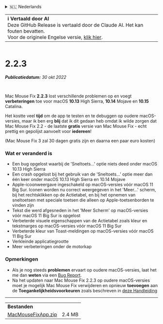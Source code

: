 <details>
<summary>🇳🇱 Nederlands</summary>

[🇬🇧 English (GitHub)](https://github.com/noah-nuebling/mac-mouse-fix/releases/tag/2.2.3)\
[🇦🇩 Català](https://redirect.macmousefix.com/?target=mmf-release&tag=2.2.3&locale=ca)\
[🇩🇪 Deutsch](https://redirect.macmousefix.com/?target=mmf-release&tag=2.2.3&locale=de)\
[🇪🇸 Español](https://redirect.macmousefix.com/?target=mmf-release&tag=2.2.3&locale=es)\
[🇫🇷 Français](https://redirect.macmousefix.com/?target=mmf-release&tag=2.2.3&locale=fr)\
[🇮🇩 Indonesia](https://redirect.macmousefix.com/?target=mmf-release&tag=2.2.3&locale=id)\
[🇮🇹 Italiano](https://redirect.macmousefix.com/?target=mmf-release&tag=2.2.3&locale=it)\
[🇭🇺 Magyar](https://redirect.macmousefix.com/?target=mmf-release&tag=2.2.3&locale=hu)\
**🇳🇱 Nederlands**\
[🇵🇱 Polski](https://redirect.macmousefix.com/?target=mmf-release&tag=2.2.3&locale=pl)\
[🇧🇷 Português (Brasil)](https://redirect.macmousefix.com/?target=mmf-release&tag=2.2.3&locale=pt-BR)\
[🇵🇹 Português (Portugal)](https://redirect.macmousefix.com/?target=mmf-release&tag=2.2.3&locale=pt-PT)\
[🇷🇴 Română](https://redirect.macmousefix.com/?target=mmf-release&tag=2.2.3&locale=ro)\
[🇸🇪 Svenska](https://redirect.macmousefix.com/?target=mmf-release&tag=2.2.3&locale=sv)\
[🇻🇳 Tiếng Việt](https://redirect.macmousefix.com/?target=mmf-release&tag=2.2.3&locale=vi)\
[🇹🇷 Türkçe](https://redirect.macmousefix.com/?target=mmf-release&tag=2.2.3&locale=tr)\
[🇨🇿 Čeština](https://redirect.macmousefix.com/?target=mmf-release&tag=2.2.3&locale=cs)\
[🇬🇷 Ελληνικά](https://redirect.macmousefix.com/?target=mmf-release&tag=2.2.3&locale=el)\
[🇷🇺 Русский](https://redirect.macmousefix.com/?target=mmf-release&tag=2.2.3&locale=ru)\
[🇺🇦 Українська](https://redirect.macmousefix.com/?target=mmf-release&tag=2.2.3&locale=uk)\
[🇮🇱 עברית](https://redirect.macmousefix.com/?target=mmf-release&tag=2.2.3&locale=he)\
[🇸🇦 العربية](https://redirect.macmousefix.com/?target=mmf-release&tag=2.2.3&locale=ar)\
[🇮🇳 हिन्दी](https://redirect.macmousefix.com/?target=mmf-release&tag=2.2.3&locale=hi)\
[🇹🇭 ไทย](https://redirect.macmousefix.com/?target=mmf-release&tag=2.2.3&locale=th)\
[🇨🇳 中文 (简体)](https://redirect.macmousefix.com/?target=mmf-release&tag=2.2.3&locale=zh-Hans)\
[🇨🇳 中文 (繁體)](https://redirect.macmousefix.com/?target=mmf-release&tag=2.2.3&locale=zh-Hant)\
[🇭🇰 中文（香港)](https://redirect.macmousefix.com/?target=mmf-release&tag=2.2.3&locale=zh-HK)\
[🇯🇵 日本語](https://redirect.macmousefix.com/?target=mmf-release&tag=2.2.3&locale=ja)\
[🇰🇷 한국어](https://redirect.macmousefix.com/?target=mmf-release&tag=2.2.3&locale=ko)\
[Help translate Mac Mouse Fix to different languages!](https://github.com/noah-nuebling/mac-mouse-fix/discussions/731)
</details>
<table align=><td>
<b>ℹ️ Vertaald door AI</b><br>
Deze GitHub Release is vertaald door de Claude AI. Het kan fouten bevatten.<br>
Voor de originele Engelse versie, <a href="https://github.com/noah-nuebling/mac-mouse-fix/releases/tag/2.2.3">klik hier</a>.
</td></table>

<table></table>

# 2.2.3
***Publicatiedatum:** 30 okt 2022*

<br>

Mac Mouse Fix **2.2.3** lost verschillende problemen op en voegt **verbeteringen** toe voor macOS **10.13** High Sierra, **10.14** Mojave en **10.15** Catalina.

Het kostte veel **tijd** om de app te testen en te debuggen op oudere macOS-versies, maar ik ben erg **blij** dat ik dit gedaan heb omdat ik wilde zorgen dat Mac Mouse Fix 2.2 - de laatste **gratis** versie van Mac Mouse Fix - echt prettig en gepolijst aanvoelt voor **iedereen**!

(Mac Mouse Fix 3 zal 30 dagen gratis zijn en daarna een paar euro kosten)

### Wat er veranderd is

- Een bug opgelost waarbij de 'Sneltoets...' optie niets deed onder macOS 10.13 High Sierra
- Een crash opgelost bij het gebruik van de 'Sneltoets...' optie meer dan één keer onder macOS 10.13 High Sierra en 10.14 Mojave
- Apple-icoonweergave ingeschakeld op macOS-versies vóór macOS 11 Big Sur. Iconen worden nu correct weergegeven in het 'Meer...' scherm, bij het rechtsklikken op de Actietabel, en bij het opnemen van sneltoetsen met speciale toetsen die alleen op Apple-toetsenborden te vinden zijn
- Tekst die werd afgesneden in het 'Meer Scherm' op macOS-versies vóór macOS 11 Big Sur is opgelost
- Verbeterde visuele eigenschappen van de Actietabel zoals kleur en tekstmarges op macOS-versies vóór macOS 11 Big Sur
- Verbeterde kleur van Toast-meldingen op macOS-versies vóór macOS 11 Big Sur
- Verkleinde applicatiegrootte
- Meer verbeteringen onder de motorkap

### Opmerkingen

- Als je nog steeds **problemen** ervaart op oudere macOS-versies, laat het me dan **weten** via een [Bug Report](https://noah-nuebling.github.io/mac-mouse-fix-feedback-assistant/?type=bug-report).
- Na het updaten naar Mac Mouse Fix 2.2.3 op oudere macOS-versies moet je mogelijk Mac Mouse Fix verwijderen en opnieuw **toevoegen** aan de **Toegankelijkheidsvoorkeuren** zoals beschreven in [deze Handleiding](https://github.com/noah-nuebling/mac-mouse-fix/discussions/101)

---

<table align="start">
<tr>
    <td colspan=2>
        <b>Bestanden</b>
    </td>
</tr>
<tr>
    <td><a href="https://github.com/noah-nuebling/mac-mouse-fix/releases/download/2.2.3/MacMouseFixApp.zip">MacMouseFixApp.zip</a></td>
    <td>2.4 MB</td>
</tr>
</table>